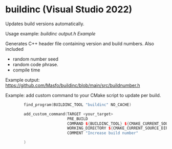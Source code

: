 # buildinc (Visual Studio 2022)
Updates build versions automatically. 


Usage example: *buildinc output.h Example*

Generates C++ header file containing version and build numbers. Also included
  - random number seed
  - random code phrase.
  - compile time

Example output: https://github.com/Masfo/buildinc/blob/main/src/buildnumber.h


Example: add custom command to your CMake script to update per build.
```cpp
        find_program(BUILDINC_TOOL "buildinc" NO_CACHE)

        add_custom_command(TARGET <your_target>
                           PRE_BUILD
                           COMMAND ${BUILDINC_TOOL} ${CMAKE_CURRENT_SOURCE_DIR}/src/buildnumber.h BuildInc -q 
                           WORKING_DIRECTORY ${CMAKE_CURRENT_SOURCE_DIR}/src
                           COMMENT "Increase build number"

        )
```